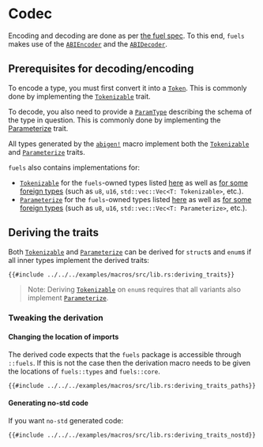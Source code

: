 # Codec

Encoding and decoding are done as per [the fuel spec](https://docs.fuel.network/docs/specs/abi/argument-encoding/). To this end, `fuels` makes use of the [`ABIEncoder`](https://docs.rs/fuels/latest/fuels/core/codec/struct.ABIEncoder.html) and the [`ABIDecoder`](https://docs.rs/fuels/latest/fuels/core/codec/struct.ABIDecoder.html).

## Prerequisites for decoding/encoding

To encode a type, you must first convert it into a [`Token`](https://docs.rs/fuels/latest/fuels/types/enum.Token.html). This is commonly done by implementing the [`Tokenizable`](https://docs.rs/fuels/latest/fuels/core/traits/trait.Tokenizable.html) trait.

To decode, you also need to provide a [`ParamType`](https://docs.rs/fuels/latest/fuels/types/param_types/enum.ParamType.html) describing the schema of the type in question. This is commonly done by implementing the [Parameterize](https://docs.rs/fuels/latest/fuels/core/traits/trait.Parameterize.html) trait.

All types generated by the [`abigen!`](../abigen/index.md) macro implement both the [`Tokenizable`](https://docs.rs/fuels/latest/fuels/core/traits/trait.Tokenizable.html) and [`Parameterize`](https://docs.rs/fuels/latest/fuels/core/traits/trait.Parameterize.html) traits.

`fuels` also contains implementations for:

- [`Tokenizable`](https://docs.rs/fuels/latest/fuels/core/traits/trait.Tokenizable.html) for the `fuels`-owned types listed [here](https://docs.rs/fuels/latest/fuels/core/traits/trait.Tokenizable.html#implementers) as well as [for some foreign types](https://docs.rs/fuels/latest/fuels/core/traits/trait.Tokenizable.html#foreign-impls) (such as `u8`, `u16`, `std::vec::Vec<T: Tokenizable>`, etc.).
- [`Parameterize`](https://docs.rs/fuels/latest/fuels/core/traits/trait.Parameterize.html) for the `fuels`-owned types listed [here](https://docs.rs/fuels/latest/fuels/core/traits/trait.Parameterize.html#implementers) as well as [for some foreign types](https://docs.rs/fuels/latest/fuels/core/traits/trait.Parameterize.html#foreign-impls) (such as `u8`, `u16`, `std::vec::Vec<T: Parameterize>`, etc.).

## Deriving the traits

Both [`Tokenizable`](https://docs.rs/fuels/latest/fuels/core/traits/trait.Tokenizable.html) and [`Parameterize`](https://docs.rs/fuels/latest/fuels/core/traits/trait.Parameterize.html) can be derived for `struct`s and `enum`s if all inner types implement the derived traits:

```rust,ignore
{{#include ../../../examples/macros/src/lib.rs:deriving_traits}}
```

> Note:
> Deriving [`Tokenizable`](https://docs.rs/fuels/latest/fuels/core/traits/trait.Tokenizable.html) on `enum`s requires that all variants also implement [`Parameterize`](https://docs.rs/fuels/latest/fuels/core/traits/trait.Parameterize.html).

### Tweaking the derivation

#### Changing the location of imports

The derived code expects that the `fuels` package is accessible through `::fuels`. If this is not the case then the derivation macro needs to be given the locations of `fuels::types` and `fuels::core`.

```rust,ignore
{{#include ../../../examples/macros/src/lib.rs:deriving_traits_paths}}
```

#### Generating no-std code

If you want `no-std` generated code:

```rust,ignore
{{#include ../../../examples/macros/src/lib.rs:deriving_traits_nostd}}
```
